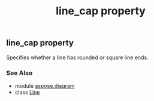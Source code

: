 ﻿---
title: line_cap property
second_title: Aspose.Diagram for Python via .NET API References
description: 
type: docs
weight: 100
url: /python-net/aspose.diagram/line/line_cap/
is_root: false
---

## line_cap property


Specifies whether a line has rounded or square line ends.

### See Also
* module [aspose.diagram](../../)
* class [Line](/diagram/python-net/aspose.diagram/line)
